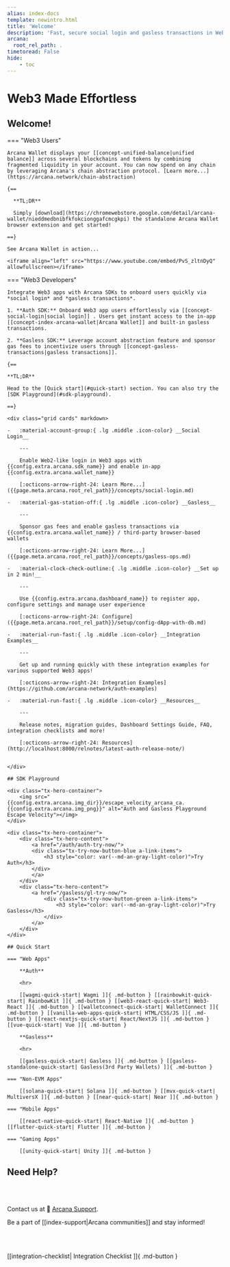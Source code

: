 ```yaml
---
alias: index-docs
template: newintro.html
title: 'Welcome'
description: 'Fast, secure social login and gasless transactions in Web3 apps.'
arcana:
  root_rel_path: .
timetoread: False
hide: 
    - toc
---
```


# Web3 Made Effortless

<!---

!!! quote "Don't Panic!"

      All you really need to know for the moment is that the universe is a lot more complicated than you might think, even if you start from a position of thinking it’s pretty damn complicated in the first place.

      -- Douglas Adams (The Hitchhiker's Guide to the Galaxy)

{==

This documentation contains everything you need to get started using [[introduction|{{config.extra.arcana.company_name}} SDKs]].

==}
-->

## Welcome!

=== "Web3 Users"

    Arcana Wallet displays your [[concept-unified-balance|unified balance]] across several blockchains and tokens by combining fragmented liquidity in your account. You can now spend on any chain by leveraging Arcana's chain abstraction protocol. [Learn more...](https://arcana.network/chain-abstraction)

    {==
    
      **TL;DR**

      Simply [download](https://chromewebstore.google.com/detail/arcana-wallet/nieddmedbnibfkfokcionggafcmcgkpi) the standalone Arcana Wallet browser extension and get started! 

    ==}

    See Arcana Wallet in action...
    
    <iframe align="left" src="https://www.youtube.com/embed/PvS_zltnDyQ" allowfullscreen></iframe>


=== "Web3 Developers"

    Integrate Web3 apps with Arcana SDKs to onboard users quickly via *social login* and *gasless transactions*.
    
    1. **Auth SDK:** Onboard Web3 app users effortlessly via [[concept-social-login|social login]] . Users get instant access to the in-app [[concept-index-arcana-wallet|Arcana Wallet]] and built-in gasless transactions.

    2. **Gasless SDK:** Leverage account abstraction feature and sponsor gas fees to incentivize users through [[concept-gasless-transactions|gasless transactions]].

    {==

    **TL;DR**

    Head to the [Quick start](#quick-start) section. You can also try the [SDK Playground](#sdk-playground).

    ==}

    <div class="grid cards" markdown>

    -   :material-account-group:{ .lg .middle .icon-color} __Social Login__

        ---

        Enable Web2-like login in Web3 apps with {{config.extra.arcana.sdk_name}} and enable in-app {{config.extra.arcana.wallet_name}}

        [:octicons-arrow-right-24: Learn More...]({{page.meta.arcana.root_rel_path}}/concepts/social-login.md)

    -   :material-gas-station-off:{ .lg .middle .icon-color} __Gasless__

        ---

        Sponsor gas fees and enable gasless transactions via {{config.extra.arcana.wallet_name}} / third-party browser-based wallets

        [:octicons-arrow-right-24: Learn More...]({{page.meta.arcana.root_rel_path}}/concepts/gasless-ops.md)

    -   :material-clock-check-outline:{ .lg .middle .icon-color} __Set up in 2 min!__

        ---

        Use {{config.extra.arcana.dashboard_name}} to register app, configure settings and manage user experience

        [:octicons-arrow-right-24: Configure]({{page.meta.arcana.root_rel_path}}/setup/config-dApp-with-db.md)

    -   :material-run-fast:{ .lg .middle .icon-color} __Integration Examples__

        ---

        Get up and running quickly with these integration examples for various supported Web3 apps!

        [:octicons-arrow-right-24: Integration Examples](https://github.com/arcana-network/auth-examples)

    -   :material-run-fast:{ .lg .middle .icon-color} __Resources__

        ---

        Release notes, migration guides, Dashboard Settings Guide, FAQ, integration checklists amd more!

        [:octicons-arrow-right-24: Resources](http://localhost:8000/relnotes/latest-auth-release-note/)


    </div>

    ## SDK Playground

    <div class="tx-hero-container">
        <img src="{{config.extra.arcana.img_dir}}/escape_velocity_arcana_ca.{{config.extra.arcana.img_png}}" alt="Auth and Gasless Playground Escape Velocity"></img>
    </div>

    <div class="tx-hero-container">
        <div class="tx-hero-content">
            <a href="/auth/auth-try-now/">
            <div class="tx-try-now-button-blue a-link-items">
                <h3 style="color: var(--md-an-gray-light-color)">Try Auth</h3>
            </div>
            </a>
        </div>
        <div class="tx-hero-content">
            <a href="/gasless/gl-try-now/">
                <div class="tx-try-now-button-green a-link-items">
                    <h3 style="color: var(--md-an-gray-light-color)">Try Gasless</h3>
                </div>
            </a>
        </div>
    </div>

    ## Quick Start

    === "Web Apps"

        **Auth**

        <hr>

        [[wagmi-quick-start| Wagmi ]]{ .md-button } [[rainbowkit-quick-start| RainbowKit ]]{ .md-button } [[web3-react-quick-start| Web3-React ]]{ .md-button } [[walletconnect-quick-start| WalletConnect ]]{ .md-button } [[vanilla-web-apps-quick-start| HTML/CSS/JS ]]{ .md-button } [[react-nextjs-quick-start| React/NextJS ]]{ .md-button } [[vue-quick-start| Vue ]]{ .md-button }
        
        **Gasless**
    
        <hr>

        [[gasless-quick-start| Gasless ]]{ .md-button } [[gasless-standalone-quick-start| Gasless(3rd Party Wallets) ]]{ .md-button }

    === "Non-EVM Apps"

        [[solana-quick-start| Solana ]]{ .md-button } [[mvx-quick-start| MultiversX ]]{ .md-button } [[near-quick-start| Near ]]{ .md-button }

    === "Mobile Apps"

        [[react-native-quick-start| React-Native ]]{ .md-button } [[flutter-quick-start| Flutter ]]{ .md-button }

    === "Gaming Apps"

        [[unity-quick-start| Unity ]]{ .md-button }

## Need Help?

</br>
</br>

Contact us at 📨 [Arcana Support](mailto:support@arcana.network). 

Be a part of [[index-support|Arcana communities]] and stay informed!

</br>
</br>

[[integration-checklist| Integration Checklist ]]{ .md-button }